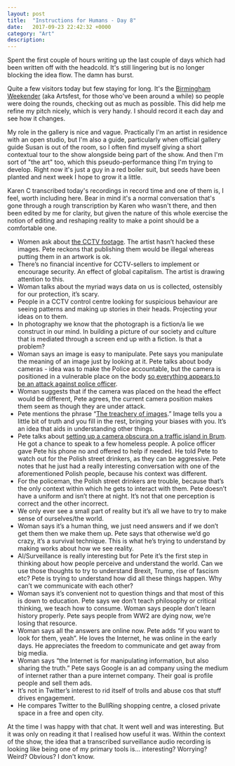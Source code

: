 ```yaml
---
layout: post
title:  "Instructions for Humans - Day 8"
date:   2017-09-23 22:42:32 +0000
category: "Art"
description: 
---
```


Spent the first couple of hours writing up the last couple of days which had been written off with the headcold. It's still lingering but is no longer blocking the idea flow. The damn has burst.

Quite a few visitors today but few staying for long. It's the [Birmingham Weekender](http://www.birminghamweekender.com) (aka Artsfest, for those who've been around a while) so people were doing the rounds, checking out as much as possible. This did help me refine my pitch nicely, which is very handy. I should record it each day and see how it changes. 

My role in the gallery is nice and vague. Practically I'm an artist in residence with an open studio, but I'm also a guide, particularly when official gallery guide Susan is out of the room, so I often find myself giving a short contextual tour to the show alongside being part of the show. And then I'm sort of "the art" too, which this pseudo-performance thing I'm trying to develop. Right now it's just a guy in a red boiler suit, but seeds have been planted and next week I hope to grow it a little. 

Karen C transcribed today's recordings in record time and one of them is, I feel, worth including here. Bear in mind it's a normal conversation that's gone through a rough transcription by Karen who wasn't there, and then been edited by me for clarity, but given the nature of this whole exercise the notion of editing and reshaping reality to make a point should be a comfortable one. 

- Women ask about [the CCTV footage](http://www.backdoored.io). The artist hasn’t hacked these images. Pete reckons that publishing them would be illegal whereas putting them in an artwork is ok. 
- There’s no financial incentive for CCTV-sellers to implement or encourage security. An effect of global capitalism. The artist is drawing attention to this.
- Woman talks about the myriad ways data on us is collected, ostensibly for our protection, it’s scary. 
- People in a CCTV control centre looking for suspicious behaviour are seeing patterns and making up stories in their heads. Projecting your ideas on to them.
- In photography we know that the photograph is a fiction/a lie we construct in our mind. In building a picture of our society and culture that is mediated through a screen end up with a fiction. Is that a problem? 
- Woman says an image is easy to manipulate. Pete says you manipulate the meaning of an image just by looking at it. 
Pete talks about body cameras - idea was to make the Police accountable, but the camera is positioned in a vulnerable place on the body [so everything appears to be an attack against police officer](https://www.nytimes.com/interactive/2016/04/01/us/police-bodycam-video.html). 
- Woman suggests that if the camera was placed on the head the effect would be different, Pete agrees, the current camera position makes them seem as though they are under attack. 
- Pete mentions the phrase “[The treachery of images](https://en.wikipedia.org/wiki/The_Treachery_of_Images).” Image tells you a little bit of truth and you fill in the rest, bringing your biases with you. It’s an idea that aids in understanding other things.
- Pete talks about [setting up a camera obscura on a traffic island in Brum](http://bhamobscura.com/artworks/obscura-island/). He got a chance to speak to a few homeless people. A police officer gave Pete his phone no and offered to help if needed. He told Pete to watch out for the Polish street drinkers, as they can be aggressive. Pete notes that he just had a really interesting conversation with one of the aforementioned Polish people, because his context was different.
- For the policeman, the Polish street drinkers are trouble, because that’s the only context within which he gets to interact with them. Pete doesn’t have a uniform and isn’t there at night. It’s not that one perception is correct and the other incorrect. 
- We only ever see a small part of reality but it’s all we have to try to make sense of ourselves/the world. 
- Woman says it’s a human thing, we just need answers and if we don’t get them then we make them up. Pete says that otherwise we’d go crazy, it’s a survival technique. This is what he’s trying to understand by making works about how we see reality.
- AI/Surveillance is really interesting but for Pete it’s the first step in thinking about how people perceive and understand the world. Can we use those thoughts to try to understand Brexit, Trump, rise of fascism etc? Pete is trying to understand how did all these things happen. Why can’t we communicate with each other?
- Woman says it’s convenient not to question things and that most of this is down to education. Pete says we don’t teach philosophy or critical thinking, we teach how to consume. Woman says people don’t learn history properly. Pete says people from WW2 are dying now, we’re losing that resource.
- Woman says all the answers are online now. Pete adds “if you want to look for them, yeah”. He loves the Internet, he was online in the early days. He appreciates the freedom to communicate and get away from big media.
- Woman says “the Internet is for manipulating information, but also sharing the truth.” Pete says Google is an ad company using the medium of internet rather than a pure internet company. Their goal is profile people and sell them ads.
- It’s not in Twitter’s interest to rid itself of trolls and abuse cos that stuff drives engagement.
- He compares Twitter to the BullRing shopping centre, a closed private space in a free and open city.

At the time I was happy with that chat. It went well and was interesting. But it was only on reading it that I realised how useful it was. Within the context of the show, the idea that a transcribed surveillance audio recording is looking like being one of my primary tools is... interesting? Worrying? Weird? Obvious? I don't know. 